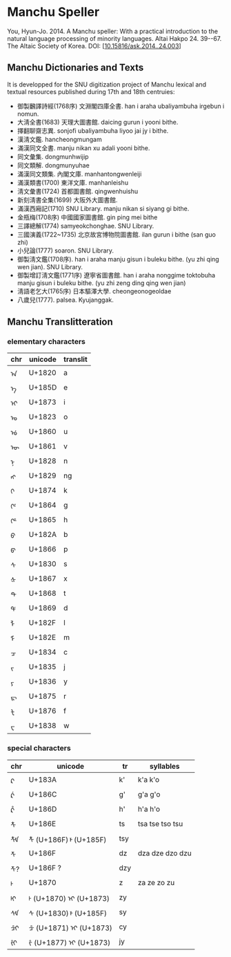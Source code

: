 Manchu Speller
================================

You, Hyun-Jo. 2014. A Manchu speller: With a practical introduction to the natural language
processing of minority languages. Altai Hakpo 24. 39--67. The Altaic Society of Korea. DOI: [[10.15816/ask.2014..24.003](http://doi.org/10.15816/ask.2014..24.003)]

Manchu Dictionaries and Texts
--------------------------------

It is developped for the SNU digitization project of Manchu lexical and
textual resources published during 17th and 18th centruies:

* 御製飜譯詩經(1768序) 文淵閣四庫全書. han i araha ubaliyambuha irgebun i nomun.
* 大淸全書(1683) 天理大圖書館. daicing gurun i yooni bithe.
*  擇翻聊齋志異. sonjofi ubaliyambuha liyoo jai jy i bithe.
*  漢淸文鑑. hancheongmungam
*  滿漢同文全書. manju nikan xu adali yooni bithe.
*  同文彙集. dongmunhwijip
*  同文類解. dongmunyuhae
* 滿漢同文類集. 內閣文庫. manhantongwenleiji
*  滿漢類書(1700) 東洋文庫. manhanleishu
* 淸文彙書(1724) 首都圖書館. qingwenhuishu
* 新刻淸書全集(1699) 大阪外大圖書館. 
* 滿漢西廂記(1710) SNU Library. manju nikan si siyang gi bithe.
* 金甁梅(1708序)  中國國家圖書館. gin ping mei bithe
* 三譯總解(1774) samyeokchonghae. SNU Library. 
* 三國演義(1722~1735) 北京故宮博物院圖書館. ilan gurun i bithe (san guo zhi)
* 小兒論(1777) soaron. SNU Library.
* 御製淸文鑑(1708序).  han i araha manju gisun i buleku bithe. (yu zhi qing wen jian). SNU Library.
* 御製增訂淸文鑑(1771序) 遼寧省圖書館. han i araha nonggime toktobuha manju gisun i buleku bithe.  (yu zhi zeng ding qing wen jian)
* 淸語老乞大(1765序) 日本驅澤大學. cheongeonogeoldae
* 八歲兒(1777). palsea. Kyujanggak.



Manchu Translitteration
--------------------------------

### elementary characters

| chr | unicode | translit |
|----|----------|----------|
| ᠠ | U+1820 | a  |
| ᡝ | U+185D | e  |
| ᡳ | U+1873 | i  |
| ᠣ | U+1823 | o  |
| ᡠ | U+1860 | u  |
| ᡡ | U+1861 | v  |
| ᠨ | U+1828 | n  |
| ᠩ | U+1829 | ng  |
| ᡴ | U+1874 | k  |
| ᡤ | U+1864 | g  |
| ᡥ | U+1865 | h  |
| ᠪ | U+182A | b  |
| ᡦ | U+1866 | p  |
| ᠰ | U+1830 | s  |
| ᡧ | U+1867 | x  |
| ᡨ | U+1868 | t  |
| ᡩ | U+1869 | d  |
| ᠯ | U+182F | l  |
| ᠮ | U+182E | m  |
| ᠴ | U+1834 | c  |
| ᠵ | U+1835 | j  |
| ᠶ | U+1836 | y  |
| ᡵ | U+1875 | r  |
| ᡶ | U+1876 | f  |
| ᠸ | U+1838 | w  |

### special characters

| chr  | unicode   | tr | syllables       |
|-----|-----------|-----|-----------------|
| ᠺ | U+183A | k' | k'a k'o |
| ᡬ | U+186C | g' | g'a g'o |
| ᡭ | U+186D | h' | h'a h'o |
| ᡮ | U+186E | ts | tsa tse tso tsu |
| ᡮᡟ | ᡮ (U+186F) ᡟ (U+185F) | tsy |
| ᡯ | U+186F | dz | dza dze dzo dzu |
| ᡯ? | U+186F ? | dzy |
| ᡰ | U+1870 | z | za ze zo zu |
| ᡰᡳ | ᡰ (U+1870) ᡳ (U+1873) | zy  |
| ᠰᡟ | ᠰ (U+1830) ᡟ (U+185F) | sy  |
| ᡱᡳ | ᡱ (U+1871) ᡳ (U+1873) | cy  |
| ᡷᡳ | ᡷ (U+1877) ᡳ (U+1873) | jy  |

